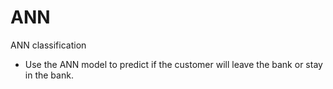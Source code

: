 # ANN
ANN classification 
- Use the ANN model to predict if the customer will leave the bank or stay in the bank.
